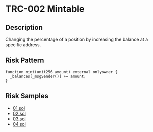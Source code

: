 
# TRC-002 Mintable
## Description

Changing the percentage of a position by increasing the balance at a specific address.

## Risk Pattern

```solidity
function mint(unit256 amount) external onlyowner {
  _balances[_msgSender()] += amount;
}
```

## Risk Samples
 
- [01.sol](https://github.com/cryptousersecurity/token-risk-classification/blob/main/src/TRC-002/samples/01.sol) 
- [02.sol](https://github.com/cryptousersecurity/token-risk-classification/blob/main/src/TRC-002/samples/02.sol) 
- [03.sol](https://github.com/cryptousersecurity/token-risk-classification/blob/main/src/TRC-002/samples/03.sol) 
- [04.sol](https://github.com/cryptousersecurity/token-risk-classification/blob/main/src/TRC-002/samples/04.sol)

